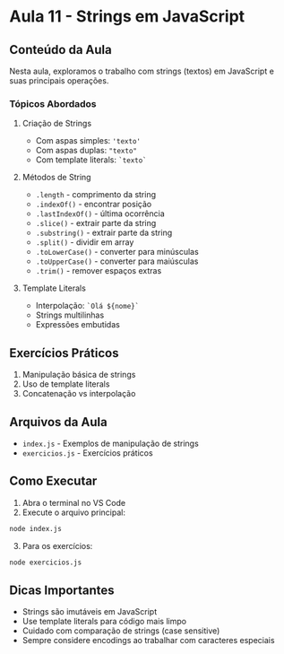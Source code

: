 # Aula 11 - Strings em JavaScript

## Conteúdo da Aula
Nesta aula, exploramos o trabalho com strings (textos) em JavaScript e suas principais operações.

### Tópicos Abordados

1. Criação de Strings
   - Com aspas simples: `'texto'`
   - Com aspas duplas: `"texto"`
   - Com template literals: `` `texto` ``

2. Métodos de String
   - `.length` - comprimento da string
   - `.indexOf()` - encontrar posição
   - `.lastIndexOf()` - última ocorrência
   - `.slice()` - extrair parte da string
   - `.substring()` - extrair parte da string
   - `.split()` - dividir em array
   - `.toLowerCase()` - converter para minúsculas
   - `.toUpperCase()` - converter para maiúsculas
   - `.trim()` - remover espaços extras

3. Template Literals
   - Interpolação: `` `Olá ${nome}` ``
   - Strings multilinhas
   - Expressões embutidas

## Exercícios Práticos
1. Manipulação básica de strings
2. Uso de template literals
3. Concatenação vs interpolação

## Arquivos da Aula
- `index.js` - Exemplos de manipulação de strings
- `exercicios.js` - Exercícios práticos

## Como Executar
1. Abra o terminal no VS Code
2. Execute o arquivo principal:
```bash
node index.js
```
3. Para os exercícios:
```bash
node exercicios.js
```

## Dicas Importantes
- Strings são imutáveis em JavaScript
- Use template literals para código mais limpo
- Cuidado com comparação de strings (case sensitive)
- Sempre considere encodings ao trabalhar com caracteres especiais